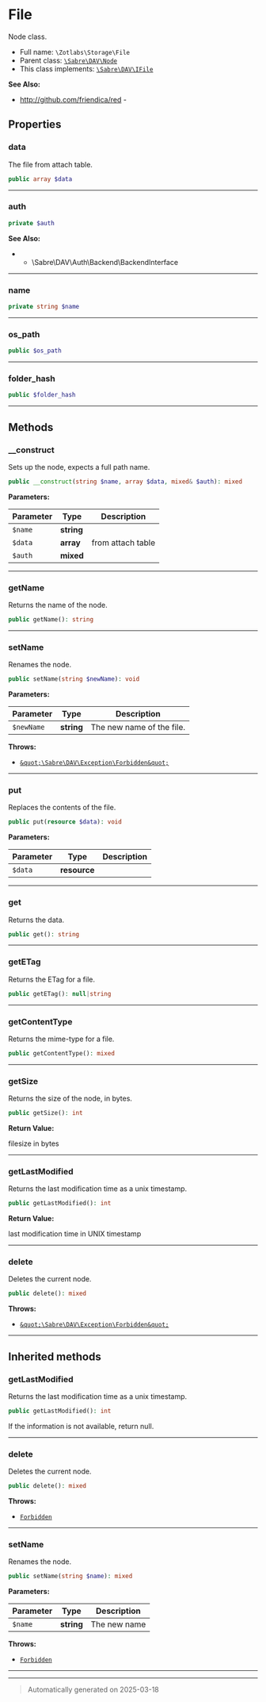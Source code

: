 
# File

Node class.



* Full name: `\Zotlabs\Storage\File`
* Parent class: [`\Sabre\DAV\Node`](../../Sabre/DAV/Node.md)
* This class implements:
[`\Sabre\DAV\IFile`](../../Sabre/DAV/IFile.md)

**See Also:**

* http://github.com/friendica/red - 



## Properties


### data

The file from attach table.

```php
public array $data
```






***

### auth



```php
private $auth
```





**See Also:**

*  - \\Sabre\\DAV\\Auth\\Backend\\BackendInterface

***

### name



```php
private string $name
```






***

### os_path



```php
public $os_path
```






***

### folder_hash



```php
public $folder_hash
```






***

## Methods


### __construct

Sets up the node, expects a full path name.

```php
public __construct(string $name, array $data, mixed& $auth): mixed
```








**Parameters:**

| Parameter | Type | Description |
|-----------|------|-------------|
| `$name` | **string** |  |
| `$data` | **array** | from attach table |
| `$auth` | **mixed** |  |





***

### getName

Returns the name of the node.

```php
public getName(): string
```












***

### setName

Renames the node.

```php
public setName(string $newName): void
```








**Parameters:**

| Parameter | Type | Description |
|-----------|------|-------------|
| `$newName` | **string** | The new name of the file. |




**Throws:**

- [`&quot;\Sabre\DAV\Exception\Forbidden&quot;`](../../../classes&amp;amp;quot;/Sabre/DAV/Exception/Forbidden&amp;amp;quot;.md)



***

### put

Replaces the contents of the file.

```php
public put(resource $data): void
```








**Parameters:**

| Parameter | Type | Description |
|-----------|------|-------------|
| `$data` | **resource** |  |





***

### get

Returns the data.

```php
public get(): string
```












***

### getETag

Returns the ETag for a file.

```php
public getETag(): null|string
```












***

### getContentType

Returns the mime-type for a file.

```php
public getContentType(): mixed
```












***

### getSize

Returns the size of the node, in bytes.

```php
public getSize(): int
```









**Return Value:**


filesize in bytes




***

### getLastModified

Returns the last modification time as a unix timestamp.

```php
public getLastModified(): int
```









**Return Value:**

last modification time in UNIX timestamp




***

### delete

Deletes the current node.

```php
public delete(): mixed
```











**Throws:**

- [`&quot;\Sabre\DAV\Exception\Forbidden&quot;`](../../../classes&amp;amp;quot;/Sabre/DAV/Exception/Forbidden&amp;amp;quot;.md)



***


## Inherited methods


### getLastModified

Returns the last modification time as a unix timestamp.

```php
public getLastModified(): int
```

If the information is not available, return null.










***

### delete

Deletes the current node.

```php
public delete(): mixed
```











**Throws:**

- [`Forbidden`](../../Sabre/DAV/Exception/Forbidden.md)



***

### setName

Renames the node.

```php
public setName(string $name): mixed
```








**Parameters:**

| Parameter | Type | Description |
|-----------|------|-------------|
| `$name` | **string** | The new name |




**Throws:**

- [`Forbidden`](../../Sabre/DAV/Exception/Forbidden.md)



***


***
> Automatically generated on 2025-03-18

